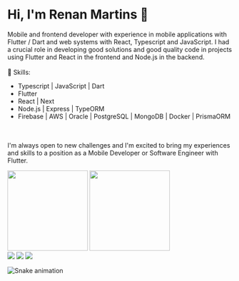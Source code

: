 # Hi, I'm Renan Martins 👋
<div align="left">
<p align="left">
Mobile and frontend developer with experience in mobile applications with Flutter / Dart and web systems with React, Typescript and JavaScript. I had a crucial role in developing good solutions and good quality code in projects using Flutter and React in the frontend and Node.js in the backend.
<br>
<br>
🦾 Skills:
 <ul align="left">
  <li> Typescript | JavaScript | Dart </li>
  <li> Flutter </li> 
  <li> React | Next </li>
  <li> Node.js | Express | TypeORM </li>
  <li> Firebase | AWS | Oracle | PostgreSQL | MongoDB | Docker | PrismaORM </li> 
 </ul>
<br>
<br>
I'm always open to new challenges and I'm excited to bring my experiences and skills to a position as a Mobile Developer or Software Engineer with Flutter.
</p>
 
<img height="180em" src="https://github-readme-stats.vercel.app/api?username=renanmdreis45&show_icons=true&theme=radical" style="max-width: 100%;"/>
<img height="180em" src="https://github-readme-stats.vercel.app/api/top-langs/?username=renanmdreis45&layout=compact&hide=c,makefile" style="max-width: 100%;"/>
</div>

<div>
 <a href="https://instagram.com/renanmdreis" target="_blank"><img src="https://img.shields.io/badge/-Instagram-%23E4405F?style=for-the-badge&logo=instagram&logoColor=white" target="_blank"></a>
  <a href = "mailto:renanmdreis@gmail.com"><img src="https://img.shields.io/badge/-Gmail-%23333?style=for-the-badge&logo=gmail&logoColor=white" target="_blank"></a>
  <a href="https://www.linkedin.com/in/renanmdreis/" target="_blank"><img src="https://img.shields.io/badge/-LinkedIn-%230077B5?style=for-the-badge&logo=linkedin&logoColor=white" target="_blank"></a>
  
![Snake animation](https://github.com/renanmdreis45/renanmdreis45/blob/output/github-contribution-grid-snake.svg)
  
</div>
